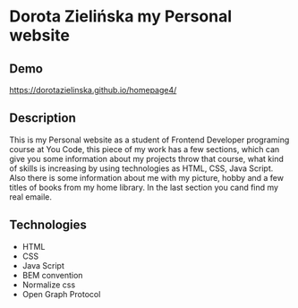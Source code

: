 # Dorota Zielińska my Personal website
## Demo
https://dorotazielinska.github.io/homepage4/

## Description
This is my Personal website as a student of Frontend Developer programing course at You Code, this piece of my work has a few sections, which
can give you some information about my projects throw that course, what kind of skills is increasing by using technologies as HTML, CSS, Java Script.
Also there is some information about me with my picture, hobby and a few titles of books from my home library. In the last section you cand find my
real emaile.
## Technologies
- HTML
- CSS
- Java Script
- BEM convention
- Normalize css
- Open Graph Protocol
